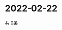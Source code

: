 # 2022-02-22
  共 0条

  <!-- BEGIN -->
  <!-- 最后更新时间Tue Feb 22 2022 09:03:36 GMT+0000 (Coordinated Universal Time) -->
  
  <!-- END -->
  
  